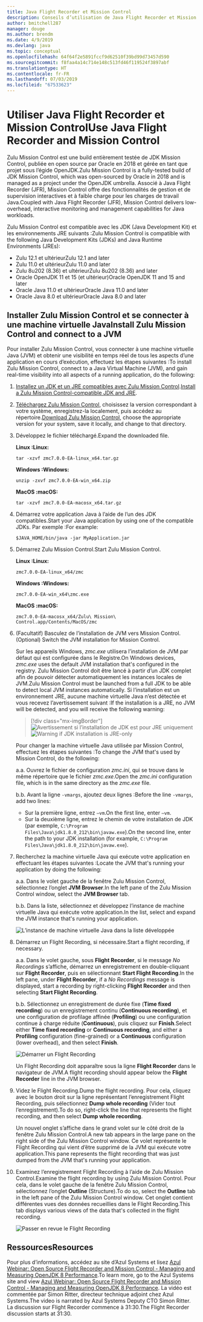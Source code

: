 ```yaml
---
title: Java Flight Recorder et Mission Control
description: Conseils d’utilisation de Java Flight Recorder et Mission Control afin de recueillir et d’examiner les données d’application.
author: bmitchell287
manager: douge
ms.author: brendm
ms.date: 4/9/2019
ms.devlang: java
ms.topic: conceptual
ms.openlocfilehash: 64f64f2e5891fccf9d62510f39bd99d73457d590
ms.sourcegitcommit: f8faa4a14c714e148c513fd46f119524f3897abf
ms.translationtype: HT
ms.contentlocale: fr-FR
ms.lasthandoff: 07/03/2019
ms.locfileid: "67533623"
---
```

# <a name="use-java-flight-recorder-and-mission-control"></a><span data-ttu-id="00c61-103">Utiliser Java Flight Recorder et Mission Control</span><span class="sxs-lookup"><span data-stu-id="00c61-103">Use Java Flight Recorder and Mission Control</span></span>

<span data-ttu-id="00c61-104">Zulu Mission Control est une build entièrement testée de JDK Mission Control, publiée en open source par Oracle en 2018 et gérée en tant que projet sous l’égide OpenJDK.</span><span class="sxs-lookup"><span data-stu-id="00c61-104">Zulu Mission Control is a fully-tested build of JDK Mission Control, which was open-sourced by Oracle in 2018 and is managed as a project under the OpenJDK umbrella.</span></span> <span data-ttu-id="00c61-105">Associé à Java Flight Recorder (JFR), Mission Control offre des fonctionnalités de gestion et de supervision interactives et à faible charge pour les charges de travail Java.</span><span class="sxs-lookup"><span data-stu-id="00c61-105">Coupled with Java Flight Recorder (JFR), Mission Control delivers low-overhead, interactive monitoring and management capabilities for Java workloads.</span></span>

<span data-ttu-id="00c61-106">Zulu Mission Control est compatible avec les JDK (Java Development Kit) et les environnements JRE suivants :</span><span class="sxs-lookup"><span data-stu-id="00c61-106">Zulu Mission Control is compatible with the following Java Development Kits (JDKs) and Java Runtime Environments (JREs):</span></span>

* <span data-ttu-id="00c61-107">Zulu 12.1 et ultérieur</span><span class="sxs-lookup"><span data-stu-id="00c61-107">Zulu 12.1 and later</span></span>
* <span data-ttu-id="00c61-108">Zulu 11.0 et ultérieur</span><span class="sxs-lookup"><span data-stu-id="00c61-108">Zulu 11.0 and later</span></span>
* <span data-ttu-id="00c61-109">Zulu 8u202 (8.36) et ultérieur</span><span class="sxs-lookup"><span data-stu-id="00c61-109">Zulu 8u202 (8.36) and later</span></span>
* <span data-ttu-id="00c61-110">Oracle OpenJDK 11 et 15 (et ultérieur)</span><span class="sxs-lookup"><span data-stu-id="00c61-110">Oracle OpenJDK 11 and 15 and later</span></span>
* <span data-ttu-id="00c61-111">Oracle Java 11.0 et ultérieur</span><span class="sxs-lookup"><span data-stu-id="00c61-111">Oracle Java 11.0 and later</span></span>
* <span data-ttu-id="00c61-112">Oracle Java 8.0 et ultérieur</span><span class="sxs-lookup"><span data-stu-id="00c61-112">Oracle Java 8.0 and later</span></span>

## <a name="install-zulu-mission-control-and-connect-to-a-jvm"></a><span data-ttu-id="00c61-113">Installer Zulu Mission Control et se connecter à une machine virtuelle Java</span><span class="sxs-lookup"><span data-stu-id="00c61-113">Install Zulu Mission Control and connect to a JVM</span></span>

<span data-ttu-id="00c61-114">Pour installer Zulu Mission Control, vous connecter à une machine virtuelle Java (JVM) et obtenir une visibilité en temps réel de tous les aspects d’une application en cours d’exécution, effectuez les étapes suivantes :</span><span class="sxs-lookup"><span data-stu-id="00c61-114">To install Zulu Mission Control, connect to a Java Virtual Machine (JVM), and gain real-time visibility into all aspects of a running application, do the following:</span></span>

1.  <span data-ttu-id="00c61-115">[Installez un JDK et un JRE compatibles avec Zulu Mission Control](java-jdk-install.md).</span><span class="sxs-lookup"><span data-stu-id="00c61-115">[Install a Zulu Mission Control-compatible JDK and JRE](java-jdk-install.md).</span></span>

1.  <span data-ttu-id="00c61-116">[Téléchargez Zulu Mission Control](https://www.azul.com/products/zulu-mission-control/), choisissez la version correspondant à votre système, enregistrez-la localement, puis accédez au répertoire.</span><span class="sxs-lookup"><span data-stu-id="00c61-116">[Download Zulu Mission Control](https://www.azul.com/products/zulu-mission-control/), choose the appropriate version for your system, save it locally, and change to that directory.</span></span>

1.  <span data-ttu-id="00c61-117">Développez le fichier téléchargé.</span><span class="sxs-lookup"><span data-stu-id="00c61-117">Expand the downloaded file.</span></span>

    <span data-ttu-id="00c61-118">**Linux :**</span><span class="sxs-lookup"><span data-stu-id="00c61-118">**Linux:**</span></span>

    ```cli
    tar -xzvf zmc7.0.0-EA-linux_x64.tar.gz
    ```

    <span data-ttu-id="00c61-119">**Windows :**</span><span class="sxs-lookup"><span data-stu-id="00c61-119">**Windows:**</span></span>

    ```cli
    unzip -zxvf zmc7.0.0-EA-win_x64.zip 
    ```

    <span data-ttu-id="00c61-120">**MacOS :**</span><span class="sxs-lookup"><span data-stu-id="00c61-120">**macOS:**</span></span>

    ```cli
    tar -xzvf zmc7.0.0-EA-macosx_x64.tar.gz
    ```

1.  <span data-ttu-id="00c61-121">Démarrez votre application Java à l’aide de l’un des JDK compatibles.</span><span class="sxs-lookup"><span data-stu-id="00c61-121">Start your Java application by using one of the compatible JDKs.</span></span> <span data-ttu-id="00c61-122">Par exemple :</span><span class="sxs-lookup"><span data-stu-id="00c61-122">For example:</span></span>

    ```cli
    $JAVA_HOME/bin/java -jar MyApplication.jar
    ```

1.  <span data-ttu-id="00c61-123">Démarrez Zulu Mission Control.</span><span class="sxs-lookup"><span data-stu-id="00c61-123">Start Zulu Mission Control.</span></span>

    <span data-ttu-id="00c61-124">**Linux :**</span><span class="sxs-lookup"><span data-stu-id="00c61-124">**Linux:**</span></span>

    ```cli
    zmc7.0.0-EA-linux_x64/zmc
    ```

    <span data-ttu-id="00c61-125">**Windows :**</span><span class="sxs-lookup"><span data-stu-id="00c61-125">**Windows:**</span></span>

    ```cli
    zmc7.0.0-EA-win_x64\zmc.exe 
    ```

    <span data-ttu-id="00c61-126">**MacOS :**</span><span class="sxs-lookup"><span data-stu-id="00c61-126">**macOS:**</span></span>

    ```cli
    zmc7.0.0-EA-macosx_x64/Zulu\ Mission\ Control.app/Contents/MacOS/zmc
    ```

1.  <span data-ttu-id="00c61-127">(Facultatif) Basculez de l’installation de JVM vers Mission Control.</span><span class="sxs-lookup"><span data-stu-id="00c61-127">(Optional) Switch the JVM installation for Mission Control.</span></span>

    <span data-ttu-id="00c61-128">Sur les appareils Windows, *zmc.exe* utilisera l’installation de JVM par défaut qui est configurée dans le Registre.</span><span class="sxs-lookup"><span data-stu-id="00c61-128">On Windows devices, *zmc.exe* uses the default JVM installation that's configured in the registry.</span></span> <span data-ttu-id="00c61-129">Zulu Mission Control doit être lancé à partir d’un JDK complet afin de pouvoir détecter automatiquement les instances locales de JVM.</span><span class="sxs-lookup"><span data-stu-id="00c61-129">Zulu Mission Control must be launched from a full JDK to be able to detect local JVM instances automatically.</span></span> <span data-ttu-id="00c61-130">Si l’installation est un environnement JRE, aucune machine virtuelle Java n’est détectée et vous recevez l’avertissement suivant :</span><span class="sxs-lookup"><span data-stu-id="00c61-130">If the installation is a JRE, no JVM will be detected, and you will receive the following warning:</span></span>

    > [!div class="mx-imgBorder"]
    <span data-ttu-id="00c61-131">![Avertissement si l’installation de JDK est pour JRE uniquement](../media/jdk/azul-jfr-1.png)</span><span class="sxs-lookup"><span data-stu-id="00c61-131">![Warning if JDK installation is JRE-only](../media/jdk/azul-jfr-1.png)</span></span>

    <span data-ttu-id="00c61-132">Pour changer la machine virtuelle Java utilisée par Mission Control, effectuez les étapes suivantes :</span><span class="sxs-lookup"><span data-stu-id="00c61-132">To change the JVM that's used by Mission Control, do the following:</span></span> 

    <span data-ttu-id="00c61-133">a.</span><span class="sxs-lookup"><span data-stu-id="00c61-133">a.</span></span> <span data-ttu-id="00c61-134">Ouvrez le fichier de configuration *zmc.ini*, qui se trouve dans le même répertoire que le fichier *zmc.exe*.</span><span class="sxs-lookup"><span data-stu-id="00c61-134">Open the *zmc.ini* configuration file, which is in the same directory as the *zmc.exe* file.</span></span>

    <span data-ttu-id="00c61-135">b.</span><span class="sxs-lookup"><span data-stu-id="00c61-135">b.</span></span> <span data-ttu-id="00c61-136">Avant la ligne `-vmargs`, ajoutez deux lignes :</span><span class="sxs-lookup"><span data-stu-id="00c61-136">Before the line `-vmargs`, add two lines:</span></span>  

       * <span data-ttu-id="00c61-137">Sur la première ligne, entrez `–vm`.</span><span class="sxs-lookup"><span data-stu-id="00c61-137">On the first line, enter `–vm`.</span></span>  
       * <span data-ttu-id="00c61-138">Sur la deuxième ligne, entrez le chemin de votre installation de JDK (par exemple, `C:\Program Files\Java\jdk1.8.0_212\bin\javaw.exe`).</span><span class="sxs-lookup"><span data-stu-id="00c61-138">On the second line, enter the path to your JDK installation (for example, `C:\Program Files\Java\jdk1.8.0_212\bin\javaw.exe`).</span></span>

1.  <span data-ttu-id="00c61-139">Recherchez la machine virtuelle Java qui exécute votre application en effectuant les étapes suivantes :</span><span class="sxs-lookup"><span data-stu-id="00c61-139">Locate the JVM that's running your application by doing the following:</span></span>

    <span data-ttu-id="00c61-140">a.</span><span class="sxs-lookup"><span data-stu-id="00c61-140">a.</span></span> <span data-ttu-id="00c61-141">Dans le volet gauche de la fenêtre Zulu Mission Control, sélectionnez l’onglet **JVM Browser**.</span><span class="sxs-lookup"><span data-stu-id="00c61-141">In the left pane of the Zulu Mission Control window, select the **JVM Browser** tab.</span></span>

    <span data-ttu-id="00c61-142">b.</span><span class="sxs-lookup"><span data-stu-id="00c61-142">b.</span></span> <span data-ttu-id="00c61-143">Dans la liste, sélectionnez et développez l’instance de machine virtuelle Java qui exécute votre application.</span><span class="sxs-lookup"><span data-stu-id="00c61-143">In the list, select and expand the JVM instance that's running your application.</span></span>

    ![L’instance de machine virtuelle Java dans la liste développée](../media/jdk/azul-jfr-2.png)


1.  <span data-ttu-id="00c61-145">Démarrez un Flight Recording, si nécessaire.</span><span class="sxs-lookup"><span data-stu-id="00c61-145">Start a flight recording, if necessary.</span></span>

    <span data-ttu-id="00c61-146">a.</span><span class="sxs-lookup"><span data-stu-id="00c61-146">a.</span></span> <span data-ttu-id="00c61-147">Dans le volet gauche, sous **Flight Recorder**, si le message *No Recordings* s’affiche, démarrez un enregistrement en double-cliquant sur **Flight Recorder**, puis en sélectionnant **Start Flight Recording**.</span><span class="sxs-lookup"><span data-stu-id="00c61-147">In the left pane, under **Flight Recorder**, if a *No Recordings* message is displayed, start a recording by right-clicking **Flight Recorder** and then selecting **Start Flight Recording**.</span></span>

    <span data-ttu-id="00c61-148">b.</span><span class="sxs-lookup"><span data-stu-id="00c61-148">b.</span></span> <span data-ttu-id="00c61-149">Sélectionnez un enregistrement de durée fixe (**Time fixed recording**) ou un enregistrement continu (**Continuous recording**), et une configuration de profilage affinée (**Profiling**) ou une configuration continue à charge réduite (**Continuous**), puis cliquez sur **Finish**.</span><span class="sxs-lookup"><span data-stu-id="00c61-149">Select either **Time fixed recording** or **Continuous recording**, and either a **Profiling** configuration (fine-grained) or a **Continuous** configuration (lower overhead), and then select **Finish**.</span></span>

    ![Démarrer un Flight Recording](../media/jdk/azul-jfr-3.png)

    <span data-ttu-id="00c61-151">Un Flight Recording doit apparaître sous la ligne **Flight Recorder** dans le navigateur de JVM.</span><span class="sxs-lookup"><span data-stu-id="00c61-151">A flight recording should appear below the **Flight Recorder** line in the JVM browser.</span></span>

1. <span data-ttu-id="00c61-152">Videz le Flight Recording.</span><span class="sxs-lookup"><span data-stu-id="00c61-152">Dump the flight recording.</span></span> <span data-ttu-id="00c61-153">Pour cela, cliquez avec le bouton droit sur la ligne représentant l’enregistrement Flight Recording, puis sélectionnez **Dump whole recording** (Vider tout l’enregistrement).</span><span class="sxs-lookup"><span data-stu-id="00c61-153">To do so, right-click the line that represents the flight recording, and then select **Dump whole recording**.</span></span>

    <span data-ttu-id="00c61-154">Un nouvel onglet s’affiche dans le grand volet sur le côté droit de la fenêtre Zulu Mission Control.</span><span class="sxs-lookup"><span data-stu-id="00c61-154">A new tab appears in the large pane on the right side of the Zulu Mission Control window.</span></span> <span data-ttu-id="00c61-155">Ce volet représente le Flight Recording qui vient d’être supprimé de la JVM qui exécute votre application.</span><span class="sxs-lookup"><span data-stu-id="00c61-155">This pane represents the flight recording that was just dumped from the JVM that's running your application.</span></span>

1. <span data-ttu-id="00c61-156">Examinez l’enregistrement Flight Recording à l’aide de Zulu Mission Control.</span><span class="sxs-lookup"><span data-stu-id="00c61-156">Examine the flight recording by using Zulu Mission Control.</span></span> <span data-ttu-id="00c61-157">Pour cela, dans le volet gauche de la fenêtre Zulu Mission Control, sélectionnez l’onglet **Outline** (Structure).</span><span class="sxs-lookup"><span data-stu-id="00c61-157">To do so, select the **Outline** tab in the left pane of the Zulu Mission Control window.</span></span> <span data-ttu-id="00c61-158">Cet onglet contient différentes vues des données recueillies dans le Flight Recording.</span><span class="sxs-lookup"><span data-stu-id="00c61-158">This tab displays various views of the data that's collected in the flight recording.</span></span>
 
    ![Passer en revue le Flight Recording](../media/jdk/azul-jfr-4.png)

## <a name="resources"></a><span data-ttu-id="00c61-160">Ressources</span><span class="sxs-lookup"><span data-stu-id="00c61-160">Resources</span></span>

<span data-ttu-id="00c61-161">Pour plus d’informations, accédez au site d’Azul Systems et lisez [Azul Webinar: Open Source Flight Recorder and Mission Control - Managing and Measuring OpenJDK 8 Performance](https://www.azul.com/presentation/azul-webinar-open-source-flight-recorder-and-mission-control-managing-and-measuring-openjdk-8-performance/).</span><span class="sxs-lookup"><span data-stu-id="00c61-161">To learn more, go to the Azul Systems site and view [Azul Webinar: Open Source Flight Recorder and Mission Control - Managing and Measuring OpenJDK 8 Performance](https://www.azul.com/presentation/azul-webinar-open-source-flight-recorder-and-mission-control-managing-and-measuring-openjdk-8-performance/).</span></span> <span data-ttu-id="00c61-162">La vidéo est commentée par Simon Ritter, directeur technique adjoint chez Azul Systems.</span><span class="sxs-lookup"><span data-stu-id="00c61-162">The video is narrated by Azul Systems Deputy CTO Simon Ritter.</span></span> <span data-ttu-id="00c61-163">La discussion sur Flight Recorder commence à 31:30.</span><span class="sxs-lookup"><span data-stu-id="00c61-163">The Flight Recorder discussion starts at 31:30.</span></span>


